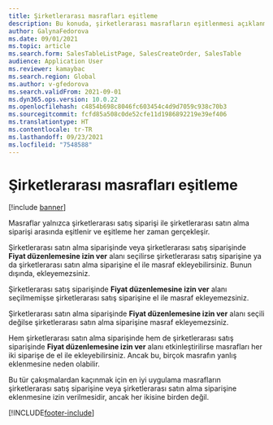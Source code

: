 ```yaml
---
title: Şirketlerarası masrafları eşitleme
description: Bu konuda, şirketlerarası masrafların eşitlenmesi açıklanmaktadır
author: GalynaFedorova
ms.date: 09/01/2021
ms.topic: article
ms.search.form: SalesTableListPage, SalesCreateOrder, SalesTable
audience: Application User
ms.reviewer: kamaybac
ms.search.region: Global
ms.author: v-gfedorova
ms.search.validFrom: 2021-09-01
ms.dyn365.ops.version: 10.0.22
ms.openlocfilehash: c4854b698c8046fc603454c4d9d7059c938c70b3
ms.sourcegitcommit: fcfd85a508c0de52cfe11d1986892219e39ef406
ms.translationtype: HT
ms.contentlocale: tr-TR
ms.lasthandoff: 09/23/2021
ms.locfileid: "7548588"
---
```

# <a name="synchronize-intercompany-charges"></a>Şirketlerarası masrafları eşitleme

[!include [banner](../../includes/banner.md)]

Masraflar yalnızca şirketlerarası satış siparişi ile şirketlerarası satın alma siparişi arasında eşitlenir ve eşitleme her zaman gerçekleşir.

Şirketlerarası satın alma siparişinde veya şirketlerarası satış siparişinde **Fiyat düzenlemesine izin ver** alanı seçilirse şirketlerarası satış siparişine ya da şirketlerarası satın alma siparişine el ile masraf ekleyebilirsiniz. Bunun dışında, ekleyemezsiniz.

Şirketlerarası satış siparişinde **Fiyat düzenlemesine izin ver** alanı seçilmemişse şirketlerarası satış siparişine el ile masraf ekleyemezsiniz.

Şirketlerarası satın alma siparişinde **Fiyat düzenlemesine izin ver** alanı seçili değilse şirketlerarası satın alma siparişine masraf ekleyemezsiniz.

Hem şirketlerarası satın alma siparişinde hem de şirketlerarası satış siparişinde **Fiyat düzenlemesine izin ver** alanı etkinleştirilirse masrafları her iki siparişe de el ile ekleyebilirsiniz. Ancak bu, birçok masrafın yanlış eklenmesine neden olabilir.

Bu tür çakışmalardan kaçınmak için en iyi uygulama masrafların şirketlerarası satış siparişine veya şirketlerarası satın alma siparişine eklenmesine izin verilmesidir, ancak her ikisine birden değil.

[!INCLUDE[footer-include](../../includes/footer-banner.md)]

